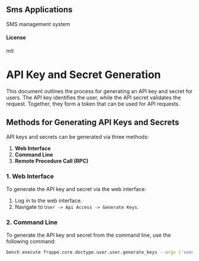 ## Sms Applications

SMS management system

#### License

mit
# API Key and Secret Generation

This document outlines the process for generating an API key and secret for users. The API key identifies the user, while the API secret validates the request. Together, they form a token that can be used for API requests.

## Methods for Generating API Keys and Secrets

API keys and secrets can be generated via three methods:
1. **Web Interface**
2. **Command Line**
3. **Remote Procedure Call (RPC)**

### 1. Web Interface

To generate the API key and secret via the web interface:

1. Log in to the web interface.
2. Navigate to `User -> Api Access -> Generate Keys`.

### 2. Command Line

To generate the API key and secret from the command line, use the following command:

```sh
bench execute frappe.core.doctype.user.user.generate_keys --args ['user_name']
